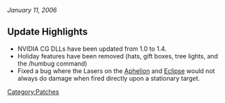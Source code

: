 _January 11, 2006_

## Update Highlights

- NVIDIA CG DLLs have been updated from 1.0 to 1.4.
- Holiday features have been removed (hats, gift boxes, tree lights,
  and the /humbug command)
- Fixed a bug where the Lasers on the [Aphelion](../vehicles/Aphelion.md)
  and [Eclipse](../vehicles/Eclipse.md) would not always do damage when
  fired directly upon a stationary target.

[Category:Patches](../Category:Patches.md)
